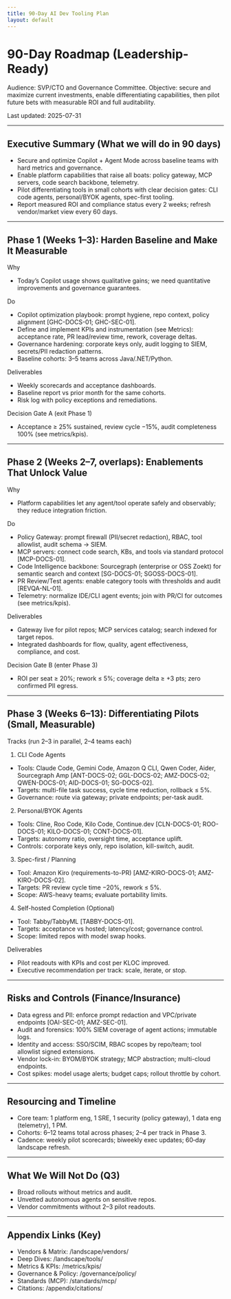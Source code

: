 ```yaml
---
title: 90-Day AI Dev Tooling Plan
layout: default
---
```


# 90-Day Roadmap (Leadership-Ready)

Audience: SVP/CTO and Governance Committee. Objective: secure and maximize current investments, enable differentiating capabilities, then pilot future bets with measurable ROI and full auditability.

Last updated: 2025-07-31

---

## Executive Summary (What we will do in 90 days)

- Secure and optimize Copilot + Agent Mode across baseline teams with hard metrics and governance.
- Enable platform capabilities that raise all boats: policy gateway, MCP servers, code search backbone, telemetry.
- Pilot differentiating tools in small cohorts with clear decision gates: CLI code agents, personal/BYOK agents, spec-first tooling.
- Report measured ROI and compliance status every 2 weeks; refresh vendor/market view every 60 days.

---

## Phase 1 (Weeks 1–3): Harden Baseline and Make It Measurable

Why
- Today’s Copilot usage shows qualitative gains; we need quantitative improvements and governance guarantees.

Do
- Copilot optimization playbook: prompt hygiene, repo context, policy alignment [GHC-DOCS-01; GHC-SEC-01].
- Define and implement KPIs and instrumentation (see Metrics): acceptance rate, PR lead/review time, rework, coverage deltas.
- Governance hardening: corporate keys only, audit logging to SIEM, secrets/PII redaction patterns.
- Baseline cohorts: 3–5 teams across Java/.NET/Python.

Deliverables
- Weekly scorecards and acceptance dashboards.
- Baseline report vs prior month for the same cohorts.
- Risk log with policy exceptions and remediations.

Decision Gate A (exit Phase 1)
- Acceptance ≥ 25% sustained, review cycle −15%, audit completeness 100% (see metrics/kpis).

---

## Phase 2 (Weeks 2–7, overlaps): Enablements That Unlock Value

Why
- Platform capabilities let any agent/tool operate safely and observably; they reduce integration friction.

Do
- Policy Gateway: prompt firewall (PII/secret redaction), RBAC, tool allowlist, audit schema -> SIEM.
- MCP servers: connect code search, KBs, and tools via standard protocol [MCP-DOCS-01].
- Code Intelligence backbone: Sourcegraph (enterprise or OSS Zoekt) for semantic search and context [SG-DOCS-01; SGOSS-DOCS-01].
- PR Review/Test agents: enable category tools with thresholds and audit [REVQA-NL-01].
- Telemetry: normalize IDE/CLI agent events; join with PR/CI for outcomes (see metrics/kpis).

Deliverables
- Gateway live for pilot repos; MCP services catalog; search indexed for target repos.
- Integrated dashboards for flow, quality, agent effectiveness, compliance, and cost.

Decision Gate B (enter Phase 3)
- ROI per seat ≥ 20%; rework ≤ 5%; coverage delta ≥ +3 pts; zero confirmed PII egress.

---

## Phase 3 (Weeks 6–13): Differentiating Pilots (Small, Measurable)

Tracks (run 2–3 in parallel, 2–4 teams each)

1) CLI Code Agents
- Tools: Claude Code, Gemini Code, Amazon Q CLI, Qwen Coder, Aider, Sourcegraph Amp [ANT-DOCS-02; GGL-DOCS-02; AMZ-DOCS-02; QWEN-DOCS-01; AID-DOCS-01; SG-DOCS-02].
- Targets: multi-file task success, cycle time reduction, rollback ≤ 5%.
- Governance: route via gateway; private endpoints; per-task audit.

2) Personal/BYOK Agents
- Tools: Cline, Roo Code, Kilo Code, Continue.dev [CLN-DOCS-01; ROO-DOCS-01; KILO-DOCS-01; CONT-DOCS-01].
- Targets: autonomy ratio, oversight time, acceptance uplift.
- Controls: corporate keys only, repo isolation, kill-switch, audit.

3) Spec-first / Planning
- Tool: Amazon Kiro (requirements-to-PR) [AMZ-KIRO-DOCS-01; AMZ-KIRO-DOCS-02].
- Targets: PR review cycle time −20%, rework ≤ 5%.
- Scope: AWS-heavy teams; evaluate portability limits.

4) Self-hosted Completion (Optional)
- Tool: Tabby/TabbyML [TABBY-DOCS-01].
- Targets: acceptance vs hosted; latency/cost; governance control.
- Scope: limited repos with model swap hooks.

Deliverables
- Pilot readouts with KPIs and cost per KLOC improved.
- Executive recommendation per track: scale, iterate, or stop.

---

## Risks and Controls (Finance/Insurance)

- Data egress and PII: enforce prompt redaction and VPC/private endpoints [OAI-SEC-01; AMZ-SEC-01].
- Audit and forensics: 100% SIEM coverage of agent actions; immutable logs.
- Identity and access: SSO/SCIM, RBAC scopes by repo/team; tool allowlist signed extensions.
- Vendor lock-in: BYOM/BYOK strategy; MCP abstraction; multi-cloud endpoints.
- Cost spikes: model usage alerts; budget caps; rollout throttle by cohort.

---

## Resourcing and Timeline

- Core team: 1 platform eng, 1 SRE, 1 security (policy gateway), 1 data eng (telemetry), 1 PM.
- Cohorts: 6–12 teams total across phases; 2–4 per track in Phase 3.
- Cadence: weekly pilot scorecards; biweekly exec updates; 60‑day landscape refresh.

---

## What We Will Not Do (Q3)

- Broad rollouts without metrics and audit.
- Unvetted autonomous agents on sensitive repos.
- Vendor commitments without 2–3 pilot readouts.

---

## Appendix Links (Key)

- Vendors & Matrix: /landscape/vendors/
- Deep Dives: /landscape/tools/
- Metrics & KPIs: /metrics/kpis/
- Governance & Policy: /governance/policy/
- Standards (MCP): /standards/mcp/
- Citations: /appendix/citations/
